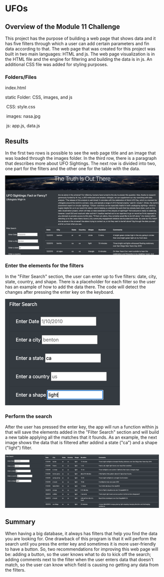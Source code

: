 # UFOs
## Overview of the Module 11 Challenge

This project has the purpose of building a web page that shows data and it has five filters through which a user can add certain parameters and fin data according to that. The web page that was created for this project was built in two main languages: HTML and js. The web page visualization is in the HTML file and the engine for filtering and building the data is in js. An additional CSS file was added for styling purposes. 

### Folders/Files

index.html

static Folder: CSS, images, and js 

​	CSS: style.css

​	images: nasa.jpg

​	js: app.js, data.js

## Results

In the first two rows is possible to see the web page title and an image that was loaded through the images folder. In the third row, there is a paragraph that describes more about UFO Sightings. The next row is divided into two, one part for the filters and the other one for the table with the data. 

!['1'](https://github.com/DylanMontemayor/UFOs/blob/main/Resources/1.png)

### Enter the elements for the filters

In the "Filter Search" section, the user can enter up to five filters: date, city, state, country, and shape. There is a placeholder for each filter so the user has an example of how to add the data there. The code will detect the changes after pressing the enter key on the keyboard. 

!['2'](https://github.com/DylanMontemayor/UFOs/blob/main/Resources/2.png)

### Perform the search

After the user has pressed the enter key, the app will run a function within js that will save the elements added in the "Filter Search" section and will build a new table applying all the matches that it founds. As an example, the next image shows the data that is filtered after addind a state ("ca") and a shape ("light") filter. 

!['3'](https://github.com/DylanMontemayor/UFOs/blob/main/Resources/3.png)

## Summary

When having a big database, it always has filters that help you find the data you are looking for. One drawback of this program is that it will perform the search until you press the enter key and sometimes it is more user-friendly to have a button. So, two recommendations for improving this web page will be: adding a button, so the user knows what to do to kick off the search; adding comments next to the filter when the user enters data that doesn't match, so the user can know which field is causing no getting any data from the filters. 
